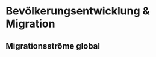 # Bevölkerungsentwicklung & Migration

## Migrationsströme global


<!--stackedit_data:
eyJoaXN0b3J5IjpbLTYwOTY5Njc3OSwtNzUyMTYwODcxXX0=
-->